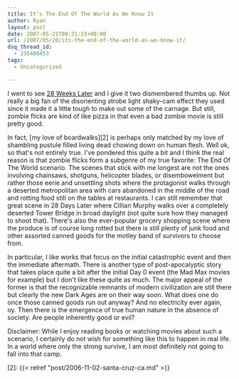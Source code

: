 ```yaml
---
title: It’s The End Of The World As We Know It
author: Ryan
layout: post
date: 2007-05-21T00:31:23+00:00
url: /2007/05/20/its-the-end-of-the-world-as-we-know-it/
dsq_thread_id:
  - 235480453
tags:
  - Uncategorized

---
```

I went to see [28 Weeks Later][1] and I give it two dismembered thumbs up. Not
really a big fan of the disorienting strobe light shaky-cam effect they used
since it made it a little tough to make out some of the carnage. But still,
zombie flicks are kind of like pizza in that even a bad zombie movie is still
pretty good.

In fact, [my love of boardwalks][2] is perhaps only matched by my love of
shambling pustule filled living dead chowing down on human flesh. Well ok, so
that's not entirely true. I've pondered this quite a bit and I think the real
reason is that zombie flicks form a subgenre of my true favorite: The End Of
The World scenario. The scenes that stick with me longest are not the ones
involving chainsaws, shotguns, helicopter blades, or disembowelment but rather
those eerie and unsettling shots where the protagonist walks through a deserted
metropolitan area with cars abandoned in the middle of the road and rotting
food still on the tables at restaurants. I can still remember that great scene
in 28 Days Later where Cillian Murphy walks over a completely deserted Tower
Bridge in broad daylight (not quite sure how they managed to shoot that).
There's also the ever-popular grocery shopping scene where the produce is of
course long rotted but there is still plenty of junk food and other assorted
canned goods for the motley band of survivors to choose from.

In particular, I like works that focus on the initial catastrophic event and
then the immediate aftermath. There is another type of post-apocalyptic story
that takes place quite a bit after the initial Day 0 event (the Mad Max movies
for example) but I don't like these quite as much. The major appeal of the
former is that the recognizable remnants of modern civilization are still there
but clearly the new Dark Ages are on their way soon. What does one do once
those canned goods run out anyway? And no electricity ever again, oy. Then
there is the emergence of true human nature in the absence of society. Are
people inherently good or evil?

Disclaimer: While I enjoy reading books or watching movies about such a
scenario, I certainly do not wish for something like this to happen in real
life. In a world where only the strong survive, I am most definitely not going
to fall into that camp.

 [1]: http://www.rottentomatoes.com/m/28_weeks_later/
 [2]: {{< relref "post/2006-11-02-santa-cruz-ca.md" >}}